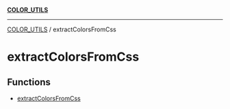 [**COLOR_UTILS**](../README.md)

***

[COLOR_UTILS](../README.md) / extractColorsFromCss

# extractColorsFromCss

## Functions

- [extractColorsFromCss](functions/extractColorsFromCss.md)
